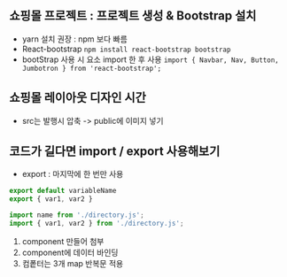 ## 쇼핑몰 프로젝트 : 프로젝트 생성 & Bootstrap 설치
  - yarn 설치 권장 : npm 보다 빠름
  - React-bootstrap
  `npm install react-bootstrap bootstrap`
  - bootStrap 사용 시 요소 import 한 후 사용
  `import { Navbar, Nav, Button, Jumbotron } from 'react-bootstrap';`

## 쇼핑몰 레이아웃 디자인 시간
  - src는 발행시 압축 -> public에 이미지 넣기

## 코드가 길다면 import / export 사용해보기
  - export : 마지막에 한 번만 사용
```javascript
export default variableName
export { var1, var2 }

import name from './directory.js';
import { var1, var2 } from './directory.js';
```

1. component 만들어 첨부
2. component에 데이터 바인딩
3. 컴퐅터는 3개 map 반복문 적용